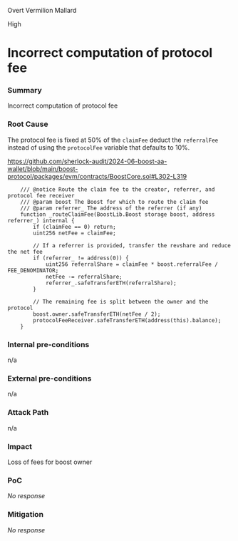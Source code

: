 Overt Vermilion Mallard

High

# Incorrect computation of protocol fee

### Summary

Incorrect computation of protocol fee

### Root Cause

The protocol fee is fixed at 50% of the `claimFee` deduct the `referralFee` instead of using the `protocolFee` variable that defaults to 10%.

https://github.com/sherlock-audit/2024-06-boost-aa-wallet/blob/main/boost-protocol/packages/evm/contracts/BoostCore.sol#L302-L319
```solidity
    /// @notice Route the claim fee to the creator, referrer, and protocol fee receiver
    /// @param boost The Boost for which to route the claim fee
    /// @param referrer_ The address of the referrer (if any)
    function _routeClaimFee(BoostLib.Boost storage boost, address referrer_) internal {
        if (claimFee == 0) return;
        uint256 netFee = claimFee;

        // If a referrer is provided, transfer the revshare and reduce the net fee
        if (referrer_ != address(0)) {
            uint256 referralShare = claimFee * boost.referralFee / FEE_DENOMINATOR;
            netFee -= referralShare;
            referrer_.safeTransferETH(referralShare);
        }

        // The remaining fee is split between the owner and the protocol
        boost.owner.safeTransferETH(netFee / 2);
        protocolFeeReceiver.safeTransferETH(address(this).balance);
    }
```

### Internal pre-conditions

n/a

### External pre-conditions

n/a

### Attack Path

n/a

### Impact

Loss of fees for boost owner

### PoC

_No response_

### Mitigation

_No response_